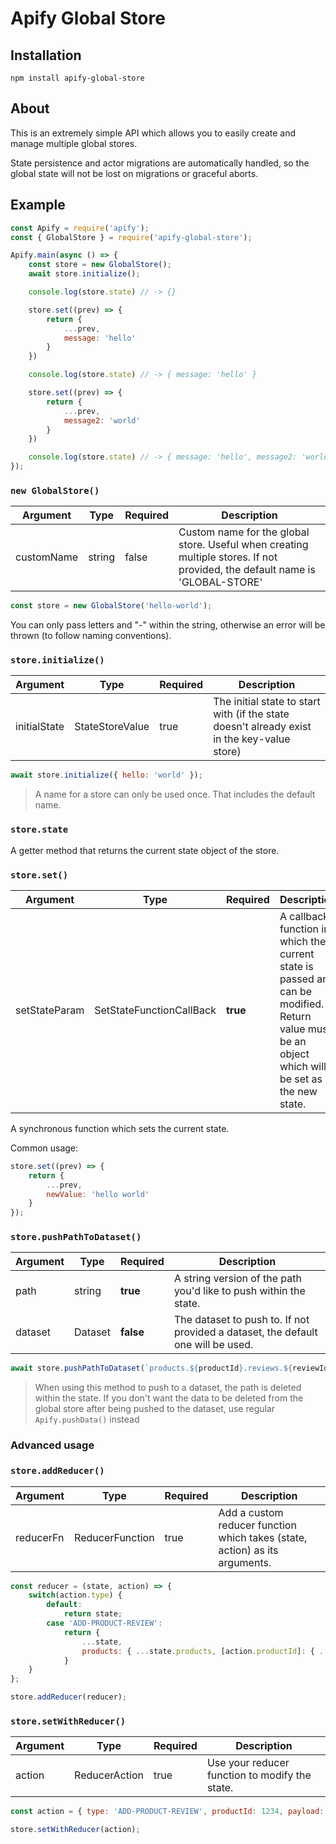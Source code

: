 # Apify Global Store

## Installation

```
npm install apify-global-store
```

## About

This is an extremely simple API which allows you to easily create and manage multiple global stores.

State persistence and actor migrations are automatically handled, so the global state will not be lost on migrations or graceful aborts.

## Example

```JavaScript
const Apify = require('apify');
const { GlobalStore } = require('apify-global-store');

Apify.main(async () => {
    const store = new GlobalStore();
    await store.initialize();

    console.log(store.state) // -> {}

    store.set((prev) => {
        return {
            ...prev,
            message: 'hello'
        }
    })

    console.log(store.state) // -> { message: 'hello' }

    store.set((prev) => {
        return {
            ...prev,
            message2: 'world'
        }
    })

    console.log(store.state) // -> { message: 'hello', message2: 'world' }
});
```

### `new GlobalStore()`

| Argument   | Type   | Required | Description                                                                                                                 |
| ---------- | ------ | -------- | --------------------------------------------------------------------------------------------------------------------------- |
| customName | string | false    | Custom name for the global store. Useful when creating multiple stores. If not provided, the default name is 'GLOBAL-STORE' |

```JavaScript
const store = new GlobalStore('hello-world');
```

You can only pass letters and "-" within the string, otherwise an error will be thrown (to follow naming conventions).

### `store.initialize()`

| Argument     | Type            | Required | Description                                                                                 |
| ------------ | --------------- | -------- | ------------------------------------------------------------------------------------------- |
| initialState | StateStoreValue | true     | The initial state to start with (if the state doesn't already exist in the key-value store) |

```JavaScript
await store.initialize({ hello: 'world' });
```

> A name for a store can only be used once. That includes the default name.

### `store.state`

A getter method that returns the current state object of the store.

### `store.set()`

| Argument      | Type                     | Required | Description                                                                                                                                      |
| ------------- | ------------------------ | -------- | ------------------------------------------------------------------------------------------------------------------------------------------------ |
| setStateParam | SetStateFunctionCallBack | **true** | A callback function in which the current state is passed and can be modified. Return value must be an object which will be set as the new state. |

A synchronous function which sets the current state.

Common usage:

```JavaScript
store.set((prev) => {
    return {
        ...prev,
        newValue: 'hello world'
    }
});
```

### `store.pushPathToDataset()`

| Argument      | Type                     | Required | Description                                                                                                                                      |
| ------------- | ------------------------ | -------- | ------------------------------------------------------------------------------------------------------------------------------------------------ |
| path | string | **true** | A string version of the path you'd like to push within the state. |
| dataset | Dataset | **false** | The dataset to push to. If not provided a dataset, the default one will be used. |

```JavaScript
await store.pushPathToDataset(`products.${productId}.reviews.${reviewId}`)
```

> When using this method to push to a dataset, the path is deleted within the state. If you don't want the data to be deleted from the global store after being pushed to the dataset, use regular `Apify.pushData()` instead

### Advanced usage

### `store.addReducer()`

| Argument  | Type            | Required | Description                                                                 |
| --------- | --------------- | -------- | --------------------------------------------------------------------------- |
| reducerFn | ReducerFunction | true     | Add a custom reducer function which takes (state, action) as its arguments. |

```JavaScript
const reducer = (state, action) => {
    switch(action.type) {
        default:
            return state;
        case 'ADD-PRODUCT-REVIEW':
            return {
                ...state,
                products: { ...state.products, [action.productId]: { ...state[action.productId], reviews: [...state[action.productId.reviews], ...action.payload] } }
            }
    }
};

store.addReducer(reducer);
```

### `store.setWithReducer()`

| Argument | Type          | Required | Description                                    |
| -------- | ------------- | -------- | ---------------------------------------------- |
| action   | ReducerAction | true     | Use your reducer function to modify the state. |

```JavaScript
const action = { type: 'ADD-PRODUCT-REVIEW', productId: 1234, payload: { title: 'review 1', author: 'super cool product!', stars: 4 } };

store.setWithReducer(action);
```

